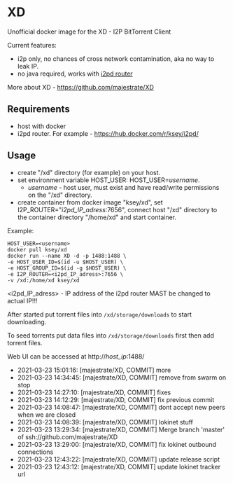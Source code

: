 # XD
Unofficial docker image for the XD - I2P BitTorrent Client

Current features:

* i2p only, no chances of cross network contamination, aka no way to leak IP.
* no java required, works with [i2pd router](https://github.com/purplei2p/i2pd)

More about XD - https://github.com/majestrate/XD

## Requirements

* host with docker
* i2pd router. For example - https://hub.docker.com/r/ksey/i2pd/

## Usage

* create "/xd" directory (for example) on your host.
* set environment variable HOST_USER: HOST_USER=*username*.
  - *username* - host user, must exist and have read/write permissions on the "/xd" directory.
* create container from docker image "ksey/xd", set I2P_ROUTER="*i2pd_IP_adress*:7656", connect host "/xd" directory to the container directory "/home/xd" and start container.

Example:
```
HOST_USER=<username>
docker pull ksey/xd
docker run --name XD -d -p 1488:1488 \
-e HOST_USER_ID=$(id -u $HOST_USER) \
-e HOST_GROUP_ID=$(id -g $HOST_USER) \
-e I2P_ROUTER=<i2pd_IP_adress>:7656 \
-v /xd:/home/xd ksey/xd

```
<i2pd_IP_adress> - IP address of the i2pd router MAST be changed to actual IP!!!

After started put torrent files into `/xd/storage/downloads` to start downloading.

To seed torrents put data files into `/xd/storage/downloads` first then add torrent files.

Web UI can be accessed at http://*host_ip*:1488/





















* 2021-03-23 15:01:16: [majestrate/XD, COMMIT] more
* 2021-03-23 14:34:45: [majestrate/XD, COMMIT] remove from swarm on stop
* 2021-03-23 14:27:10: [majestrate/XD, COMMIT] fixes
* 2021-03-23 14:12:29: [majestrate/XD, COMMIT] fix previous commit
* 2021-03-23 14:08:47: [majestrate/XD, COMMIT] dont accept new peers when we are closed
* 2021-03-23 14:08:39: [majestrate/XD, COMMIT] lokinet stuff
* 2021-03-23 13:29:34: [majestrate/XD, COMMIT] Merge branch 'master' of ssh://github.com/majestrate/XD
* 2021-03-23 13:29:00: [majestrate/XD, COMMIT] fix lokinet outbound connections
* 2021-03-23 12:43:22: [majestrate/XD, COMMIT] update release script
* 2021-03-23 12:43:12: [majestrate/XD, COMMIT] update lokinet tracker url
